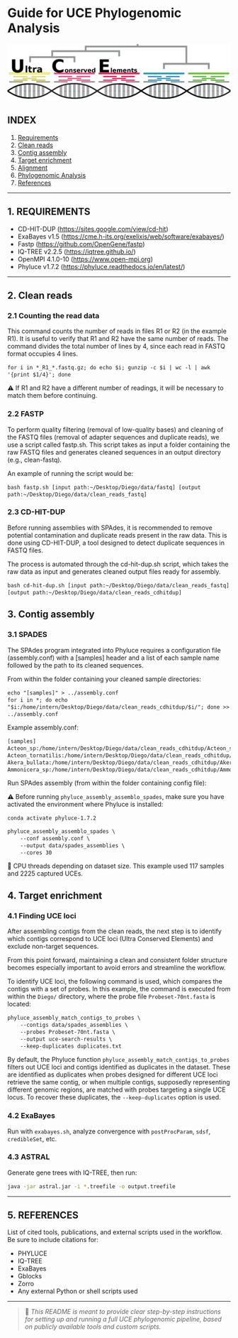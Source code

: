 # Guide for UCE Phylogenomic Analysis
![logo](https://github.com/diego-vazqual/UCE-PHYLOGENOMICS-PIPELINE/blob/main/ultraconserved-header.png)


## INDEX

1. [Requirements](#1-requirements)
2. [Clean reads](#2-clean-reads)
3. [Contig assembly](#3-contig-assembly)
4. [Target enrichment](#4-target-enrichment)
5. [Alignment](#5-Alignment)
6. [Phylogenomic Analysis](#6-phylogenomic-analysis)
7. [References](7-references)

---

## 1. REQUIREMENTS

* CD-HIT-DUP (https://sites.google.com/view/cd-hit)
* ExaBayes v1.5 (https://cme.h-its.org/exelixis/web/software/exabayes/)
* Fastp (https://github.com/OpenGene/fastp)
* IQ-TREE v2.2.5 (https://iqtree.github.io/)
* OpenMPI 4.1.0-10 (https://www.open-mpi.org)
* Phyluce v1.7.2 (https://phyluce.readthedocs.io/en/latest/)
---

## 2. Clean reads

### 2.1 Counting the read data
This command counts the number of reads in files R1 or R2 (in the example R1). It is useful to verify that R1 and R2 have the same number of reads.
The command divides the total number of lines by 4, since each read in FASTQ format occupies 4 lines.

```
for i in *_R1_*.fastq.gz; do echo $i; gunzip -c $i | wc -l | awk '{print $1/4}'; done
```
⚠️ If R1 and R2 have a different number of readings, it will be necessary to match them before continuing.

### 2.2 FASTP
To perform quality filtering (removal of low-quality bases) and cleaning of the FASTQ files (removal of adapter sequences and duplicate reads), we use a script called fastp.sh. This script takes as input a folder containing the raw FASTQ files and generates cleaned sequences in an output directory (e.g., clean-fastq).

An example of running the script would be:
```
bash fastp.sh [input path:~/Desktop/Diego/data/fastq] [output path:~/Desktop/Diego/data/clean_reads_fastq]
```

### 2.3 CD-HIT-DUP

Before running assemblies with SPAdes, it is recommended to remove potential contamination and duplicate reads present in the raw data. This is done using CD-HIT-DUP, a tool designed to detect duplicate sequences in FASTQ files.

The process is automated through the cd-hit-dup.sh script, which takes the raw data as input and generates cleaned output files ready for assembly.
```
bash cd-hit-dup.sh [input path:~/Desktop/Diego/data/clean_reads_fastq] [output path:~/Desktop/Diego/data/clean_reads_cdhitdup]
```

## 3. Contig assembly

### 3.1 SPADES
The SPAdes program integrated into Phyluce requires a configuration file (assembly.conf) with a [samples] header and a list of each sample name followed by the path to its cleaned sequences.

From within the folder containing your cleaned sample directories:
```
echo "[samples]" > ../assembly.conf
for i in *; do echo "$i:/home/intern/Desktop/Diego/data/clean_reads_cdhitdup/$i/"; done >> ../assembly.conf
```
Example assembly.conf:
```
[samples]
Acteon_sp:/home/intern/Desktop/Diego/data/clean_reads_cdhitdup/Acteon_sp
Acteon_tornatilis:/home/intern/Desktop/Diego/data/clean_reads_cdhitdup/Acteon_tornatilis
Akera_bullata:/home/intern/Desktop/Diego/data/clean_reads_cdhitdup/Akera_bullata
Ammonicera_sp:/home/intern/Desktop/Diego/data/clean_reads_cdhitdup/Ammonicera_sp
```
Run SPAdes assembly (from within the folder containing config file):

⚠️ Before running `phyluce_assembly_assemblo_spades`, make sure you have activated the environment where Phyluce is installed:
```
conda activate phyluce-1.7.2
```
```
phyluce_assembly_assemblo_spades \
    --conf assembly.conf \
    --output data/spades_assemblies \
    --cores 30
```
📌 CPU threads depending on dataset size. This example used 117 samples and 2225 captured UCEs.

## 4. Target enrichment

### 4.1 Finding UCE loci
After assembling contigs from the clean reads, the next step is to identify which contigs correspond to UCE loci (Ultra Conserved Elements) and exclude non-target sequences.

From this point forward, maintaining a clean and consistent folder structure becomes especially important to avoid errors and streamline the workflow.

To identify UCE loci, the following command is used, which compares the contigs with a set of probes. In this example, the command is executed from within the `Diego/` directory, where the probe file `Probeset-70nt.fasta` is located:
```
phyluce_assembly_match_contigs_to_probes \
    --contigs data/spades_assemblies \
    --probes Probeset-70nt.fasta \
    --output uce-search-results \
    --keep-duplicates duplicates.txt
```
By default, the Phyluce function `phyluce_assembly_match_contigs_to_probes` filters out UCE loci and contigs identified as duplicates in the dataset. These are identified as duplicates when probes designed for different UCE loci retrieve the same contig, or when multiple contigs, supposedly representing different genomic regions, are matched with probes targeting a single UCE locus. To recover these duplicates, the `--keep-duplicates` option is used.
### 4.2 ExaBayes

Run with `exabayes.sh`, analyze convergence with `postProcParam`, `sdsf`, `credibleSet`, etc.

### 4.3 ASTRAL

Generate gene trees with IQ-TREE, then run:

```bash
java -jar astral.jar -i *.treefile -o output.treefile
```

---

## 5. REFERENCES

List of cited tools, publications, and external scripts used in the workflow. Be sure to include citations for:

* PHYLUCE
* IQ-TREE
* ExaBayes
* Gblocks
* Zorro
* Any external Python or shell scripts used

---

> 🧠 *This README is meant to provide clear step-by-step instructions for setting up and running a full UCE phylogenomic pipeline, based on publicly available tools and custom scripts.*

